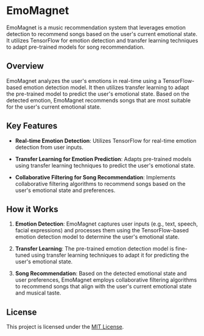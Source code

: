 # EmoMagnet

EmoMagnet is a music recommendation system that leverages emotion detection to recommend songs based on the user's current emotional state. It utilizes TensorFlow for emotion detection and transfer learning techniques to adapt pre-trained models for song recommendation.

## Overview

EmoMagnet analyzes the user's emotions in real-time using a TensorFlow-based emotion detection model. It then utilizes transfer learning to adapt the pre-trained model to predict the user's emotional state. Based on the detected emotion, EmoMagnet recommends songs that are most suitable for the user's current emotional state.

## Key Features

- **Real-time Emotion Detection**: Utilizes TensorFlow for real-time emotion detection from user inputs.
  
- **Transfer Learning for Emotion Prediction**: Adapts pre-trained models using transfer learning techniques to predict the user's emotional state.
  
- **Collaborative Filtering for Song Recommendation**: Implements collaborative filtering algorithms to recommend songs based on the user's emotional state and preferences.

## How it Works

1. **Emotion Detection**: EmoMagnet captures user inputs (e.g., text, speech, facial expressions) and processes them using the TensorFlow-based emotion detection model to determine the user's emotional state.

2. **Transfer Learning**: The pre-trained emotion detection model is fine-tuned using transfer learning techniques to adapt it for predicting the user's emotional state.

3. **Song Recommendation**: Based on the detected emotional state and user preferences, EmoMagnet employs collaborative filtering algorithms to recommend songs that align with the user's current emotional state and musical taste.


## License

This project is licensed under the [MIT License](LICENSE).
